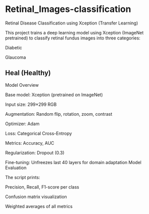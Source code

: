 # Retinal_Images-classification
Retinal Disease Classification using Xception (Transfer Learning)

This project trains a deep learning model using Xception (ImageNet pretrained) to classify retinal fundus images into three categories:

Diabetic

Glaucoma

Heal (Healthy)
---------
Model Overview

Base model: Xception (pretrained on ImageNet)

Input size: 299×299 RGB

Augmentation: Random flip, rotation, zoom, contrast

Optimizer: Adam

Loss: Categorical Cross-Entropy

Metrics: Accuracy, AUC

Regularization: Dropout (0.3)

Fine-tuning: Unfreezes last 40 layers for domain adaptation
Model Evaluation

The script prints:

Precision, Recall, F1-score per class

Confusion matrix visualization

Weighted averages of all metrics
